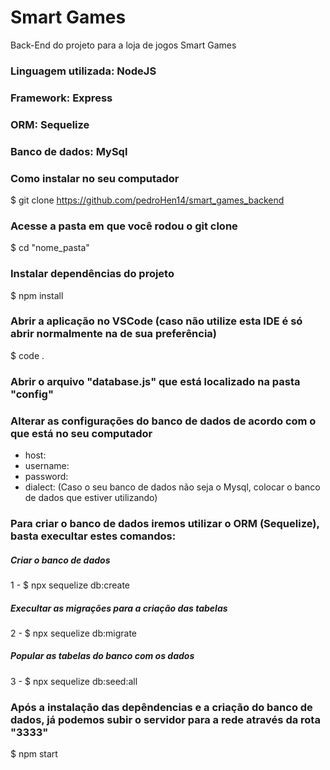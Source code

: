 # Smart Games

Back-End do projeto para a loja de jogos Smart Games

### Linguagem utilizada: NodeJS

### Framework: Express

### ORM: Sequelize

### Banco de dados: MySql

### Como instalar no seu computador

$ git clone https://github.com/pedroHen14/smart_games_backend

### Acesse a pasta em que você rodou o git clone

$ cd "nome_pasta"

### Instalar dependências do projeto

$ npm install

### Abrir a aplicação no VSCode (caso não utilize esta IDE é só abrir normalmente na de sua preferência)

$ code .

### Abrir o arquivo "database.js" que está localizado na pasta "config"

### Alterar as configurações do banco de dados de acordo com o que está no seu computador

- host:
- username:
- password:
- dialect: (Caso o seu banco de dados não seja o Mysql, colocar o banco de dados que estiver utilizando)

### Para criar o banco de dados iremos utilizar o ORM (Sequelize), basta execultar estes comandos:

##### Criar o banco de dados

1 - $ npx sequelize db:create

##### Execultar as migrações para a criação das tabelas

2 - $ npx sequelize db:migrate

##### Popular as tabelas do banco com os dados

3 - $ npx sequelize db:seed:all

### Após a instalação das depêndencias e a criação do banco de dados, já podemos subir o servidor para a rede através da rota "3333"

$ npm start
